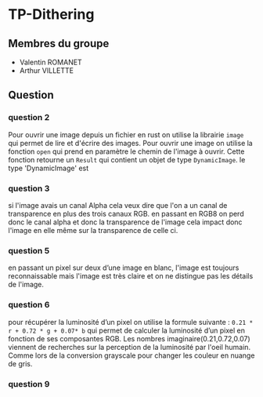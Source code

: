 # TP-Dithering

## Membres du groupe

- Valentin ROMANET
- Arthur VILLETTE

## Question

### question 2

Pour ouvrir une image depuis un fichier en rust on utilise la librairie `image` qui permet de lire et d'écrire des images. Pour ouvrir une image on utilise la fonction `open` qui prend en paramètre le chemin de l'image à ouvrir. Cette fonction retourne un `Result` qui contient un objet de type `DynamicImage`. le type 'DynamicImage' est

### question 3

si l'image avais un canal Alpha cela veux dire que l'on a un canal de transparence en plus des trois canaux RGB. en passant en RGB8 on perd donc le canal alpha et donc la transparence de l'image cela impact donc l'image en elle même sur la transparence de celle ci.

### question 5

en passant un pixel sur deux d’une image en blanc, l'image est toujours reconnaissable mais l'image est très claire et on ne distingue pas les détails de l'image.

### question 6

pour récupérer la luminosité d’un pixel on utilise la formule suivante : `0.21 * r + 0.72 * g + 0.07* b` qui permet de calculer la luminosité d’un pixel en fonction de ses composantes RGB.
Les nombres imaginaire(0.21,0.72,0.07) viennent de recherches sur la perception de la luminosité par l'oeil humain. Comme lors de la conversion grayscale pour changer les couleur en nuange de gris.

### question 9
